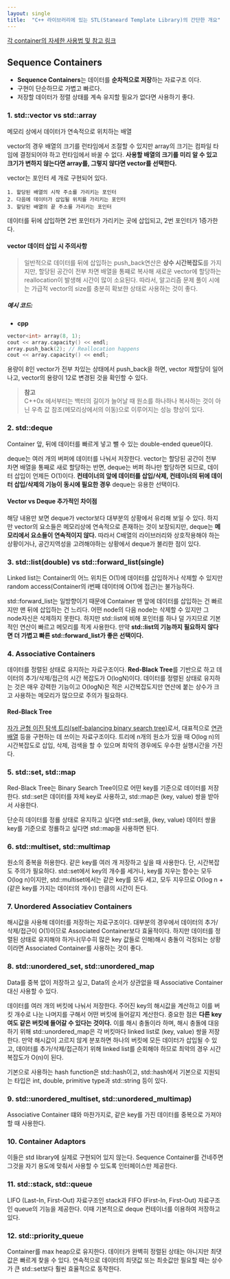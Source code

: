 ```yaml
---
layout: single
title:  "C++ 라이브러리에 있는 STL(Staneard Template Library)의 간단한 개요"
---
```


[각 container의 자세한 사용법 및 참고 링크](https://en.cppreference.com/w/cpp/container)

Sequence Containers
---
- **Sequence Containers**는 데이터를 **순차적으로 저장**하는 자료구조 이다.
- 구현이 단순하므로 가볍고 빠르다.
- 저장할 데이터가 정렬 상태를 계속 유지할 필요가 없다면 사용하기 좋다.

### 1. std::vector vs std::array
메모리 상에서 데이터가 연속적으로 위치하는 배열

vector의 경우 배열의 크기를 런타임에서 조절할 수 있지만 array의 크기는 컴파일 타임에 결정되어야 하고 런타임에서 바꿀 수 없다. **사용할 배열의 크기를 미리 알 수 있고 크기가 변하지 않는다면 array를, 그렇지 않다면 vector를 선택한다.**

vector는 포인터 세 개로 구현되어 있다.

    1. 할당된 배열의 시작 주소를 가리키는 포인터
    2. 다음에 데이터가 삽입될 위치를 가리키는 포인터
    3. 할당된 배열의 끝 주소를 가리키는 포인터

데이터를 뒤에 삽입하면 2번 포인터가 가리키는 곳에 삽입되고, 2번 포인터가 1증가한다.

#### vector 데이터 삽입 시 주의사항
>일반적으로 데이터를 뒤에 삽입하는 push_back연산은 **상수 시간복잡도**를 가지지만, 할당된 공간이 전부 차면 배열을 통쨰로 복사해 새로운 vector에 할당하는 reallocation이 발생해 시간이 많이 소요된다. 따라서, 알고리즘 문제 풀이 시에는 가급적 vector의 size를 충분히 확보한 상태로 사용하는 것이 좋다.

##### 예시 코드:
- **cpp**
```cpp
vector<int> array(8, 1);
cout << array.capacity() << endl;
array.push_back(2); // Reallocation happens
cout << array.capacity() << endl;
```
용량이 8인 vector가 전부 차있는 상태에서 push_back을 하면, vector 재할당이 일어나고, vector의 용량이 12로 변경된 것을 확인할 수 있다.
>**참고**   
C++0x 에서부터는 백터의 길이가 늘어날 때 원소를 하나하나 복사하는 것이 아닌 우측 값 참조(메모리상에서의 이동)으로 이루어지는 성능 향상이 있다.

### 2. std::deque
Container 앞, 뒤에 데이터를 빠르게 넣고 뺄 수 있는 double-ended queue이다.

deque는 여러 개의 버퍼에 데이터를 나눠서 저장한다. vector는 할당된 공간이 전부 차면 배열을 통째로 새로 할당하는 반면, deque는 버퍼 하나만 할당하면 되므로, 데이터 삽입이 언제든 O(1)이다. **컨테이너의 앞에 데이터를 삽입/삭제, 컨테이너의 뒤에 데이터 삽입/삭제의 기능이 동시에 필요한 경우** deque는 유용한 선택이다.

#### Vector vs Deque 추가적인 차이점
해당 내용만 보면 deque가 vector보다 대부분의 상황에서 유리해 보일 수 있다. 하지만 vector의 요소들은 메모리상에 연속적으로 존재하는 것이 보장되지만, deque는 **메모리에서 요소들이 연속적이지 않다.** 따라서 C배열의 라이브러리와 상호작용해야 하는 상황이거나, 공간지역성을 고려해야하는 상황에서 deque가 불리한 점이 있다.

### 3. std::list(double) vs std::forward_list(single)
Linked list는 Container의 어느 위치든 O(1)에 데이터를 삽입하거나 삭제할 수 있지만 random access(Container의 i번째 데이터에 O(1)에 접근)는 불가능하다.

std::forward_list는 일방향이기 때문에 Container 맨 앞에 데이터를 삽입하는 건 빠르지만 맨 뒤에 삽입하는 건 느리다. 어떤 node의 다음 node는 삭제할 수 있지만 그 node자신은 삭제하지 못한다. 하지만 std::list에 비해 포인터를 하나 덜 가지므로 기본적인 연산이 빠르고 메모리를 적게 사용한다. 만약 **std::list의 기능까지 필요하지 않다면 더 가볍고 빠른 std::forward_list가 좋은 선택이다.**

### 4. Associative Containers
데이터를 정렬된 상태로 유지하는 자료구조이다. **Red-Black Tree**를 기반으로 하고 데이터의 추가/삭제/접근의 시간 복잡도가 O(logN)이다. 데이터를 정렬된 상태로 유지하는 것은 매우 강력한 기능이고 O(logN)은 적은 시간복잡도지만 연산에 붙는 상수가 크고 사용하는 메모리가 많으므로 주의가 필요하다.

#### Red-Black Tree
[자가 균형 이진 탐색 트리(self-balancing binary search tree)](https://ko.wikipedia.org/wiki/%EB%A0%88%EB%93%9C-%EB%B8%94%EB%9E%99_%ED%8A%B8%EB%A6%AC)로서, 대표적으로 [연관배열](https://ko.wikipedia.org/wiki/%EC%97%B0%EA%B4%80_%EB%B0%B0%EC%97%B4) 등을 구현하는 데 쓰이는 자료구조이다. 트리에 n개의 원소가 있을 때 O(log n)의 시간복잡도로 삽입, 삭제, 검색을 할 수 있으며 최악의 경우에도 우수한 실행시간을 가진다.

### 5. std::set, std::map
Red-Black Tree는 Binary Search Tree이므로 어떤 key를 기준으로 데이터를 저장한다. std::set은 데이터를 자체 key로 사용하고, std::map은 (key, value) 쌍을 받아서 사용한다.

단순히 데이터를 정룔 상태로 유지하고 싶다면 std::set을, (key, value) 데이터 쌍을 key를 기준으로 정룔하고 싶다면 std::map을 사용하면 된다.

### 6. std::multiset, std::multimap
원소의 중복을 허용한다. 같은 key를 여러 개 저장하고 싶을 때 사용한다. 단, 시간복잡도 주의가 필요하다. std::set에서 key의 개수를 세거나, key를 지우는 함수는 모두 O(log n)이지만, std::multiset에서는 같은 key를 모두 세고, 모두 지우므로 O(log n + (같은 key를 가지는 데이터의 개수)) 만큼의 시간이 든다.

### 7. Unordered Associatiev Containers
해시값을 사용해 데이터를 저장하는 자료구조이다. 대부분의 경우에서 데이터의 추가/삭제/접근이 O(1)이므로 Associated Container보다 효율적이다. 하지만 데이터를 정렬된 상태로 유지해야 하거나(무수히 많은 key 값들로 인해)해시 충돌이 걱정되는 상황이라면 Associated Container를 사용하는 것이 좋다.

### 8. std::unordered_set, std::unordered_map
Data를 중복 없이 저장하고 싶고, Data의 순서가 상관없을 때 Associative Container 대신 사용할 수 있다.

데이터를 여러 개의 버킷에 나눠서 저장한다. 주어진 key의 해시값을 계산하고 이를 버킷 개수로 나눈 나머지를 구해서 어떤 버킷에 들어갈지 계산한다. 중요한 점은 **다른 key여도 같은 버킷에 들어갈 수 있다는 것이다.** 이를 해시 충돌이라 하며, 해시 충돌에 대응하기 위해 std::unordered_map은 각 버킷마다 linked list로 (key, value) 쌍을 저장한다. 만약 해시값이 고르지 않게 분포하면 하나의 버킷에 모든 데이터가 삽입될 수 있고, 데이터를 추가/삭제/접근하기 위해 linked list를 순회해야 하므로 최악의 경우 시간복잡도가 O(n)이 된다.

기본으로 사용하는 hash function은 std::hash이고, std::hash에서 기본으로 지원되는 타입은 int, double, primitive type과 std::string 등이 있다.

### 9. std::unordered_multiset, std::unordered_multimap)
Associative Container 떄와 마찬가지로, 같은 key를 가진 데이터를 중복으로 가져야 할 때 사용한다.

### 10. Container Adaptors
이들은 std library에 실제로 구현되어 있지 않는다. Sequence Container를 건네주면 그것을 자기 용도에 맞춰서 사용할 수 있도록 인터페이스만 제공한다.

### 11. std::stack, std::queue
LIFO (Last-In, First-Out) 자료구조인 stack과 FIFO (First-In, First-Out) 자료구조인 queue의 기능을 제공한다. 이때 기본적으로 deque 컨테이너를 이용하여 저장하고 있다.

### 12. std::priority_queue
Container를 max heap으로 유지한다. 데이터가 완벽히 정렬된 상태는 아니지만 최댓값은 빠르게 찾을 수 있다. 연속적으로 데이터의 최댓값 또는 최솟값만 필요할 때는 상수가 큰 std::set보다 훨씬 효율적으로 동작한다.